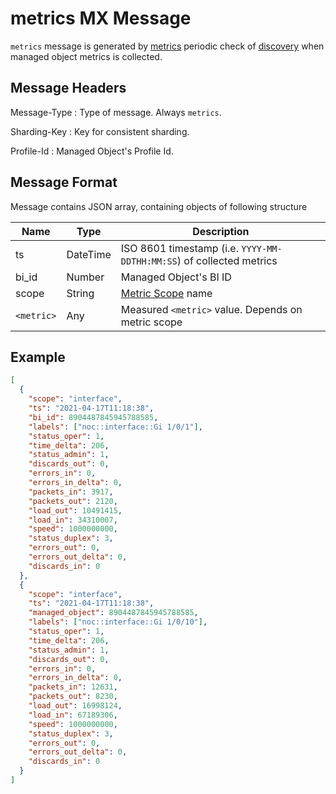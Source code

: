 # metrics MX Message

`metrics` message is generated by [metrics](../discovery-reference/periodic/metrics.md)
periodic check of [discovery](../services-reference/discovery.md) when
managed object metrics is collected.

## Message Headers

Message-Type
: Type of message. Always `metrics`.

Sharding-Key
: Key for consistent sharding.

Profile-Id
: Managed Object's Profile Id.

## Message Format

Message contains JSON array, containing objects of following structure

| Name       | Type     | Description                                                          |
| ---------- | -------- | -------------------------------------------------------------------- |
| ts         | DateTime | ISO 8601 timestamp (i.e. `YYYY-MM-DDTHH:MM:SS`) of collected metrics |
| bi_id      | Number   | Managed Object's BI ID                                               |
| scope      | String   | [Metric Scope](../metrics-reference/index.md) name                   |
| `<metric>` | Any      | Measured `<metric>` value. Depends on metric scope                   |

## Example

```json
[
  {
    "scope": "interface",
    "ts": "2021-04-17T11:18:38",
    "bi_id": 8904487845945788585,
    "labels": ["noc::interface::Gi 1/0/1"],
    "status_oper": 1,
    "time_delta": 206,
    "status_admin": 1,
    "discards_out": 0,
    "errors_in": 0,
    "errors_in_delta": 0,
    "packets_in": 3917,
    "packets_out": 2120,
    "load_out": 10491415,
    "load_in": 34310007,
    "speed": 1000000000,
    "status_duplex": 3,
    "errors_out": 0,
    "errors_out_delta": 0,
    "discards_in": 0
  },
  {
    "scope": "interface",
    "ts": "2021-04-17T11:18:38",
    "managed_object": 8904487845945788585,
    "labels": ["noc::interface::Gi 1/0/10"],
    "status_oper": 1,
    "time_delta": 206,
    "status_admin": 1,
    "discards_out": 0,
    "errors_in": 0,
    "errors_in_delta": 0,
    "packets_in": 12631,
    "packets_out": 8230,
    "load_out": 16998124,
    "load_in": 67189306,
    "speed": 1000000000,
    "status_duplex": 3,
    "errors_out": 0,
    "errors_out_delta": 0,
    "discards_in": 0
  }
]
```
